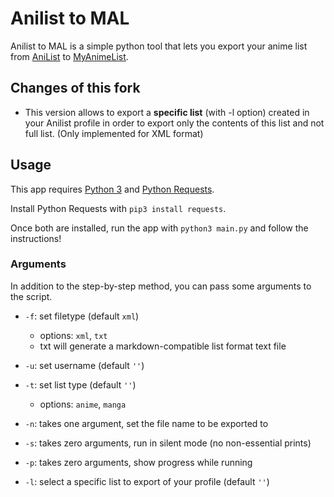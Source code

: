 # Anilist to MAL
Anilist to MAL is a simple python tool that lets you export your anime list from [AniList](https://anilist.co) to [MyAnimeList](https://myanimelist.net).

## Changes of this fork

* This version allows to export a **specific list** (with -l option) created in your Anilist profile in order to export only the contents of this list and not full list. (Only implemented for XML format)

## Usage
This app requires [Python 3](https://www.python.org/downloads/) and [Python Requests](http://docs.python-requests.org/en/master/).

Install Python Requests with `pip3 install requests`.

Once both are installed, run the app with `python3 main.py` and follow the instructions!

### Arguments
In addition to the step-by-step method, you can pass some arguments to the script.

- `-f`: set filetype (default `xml`)
  - options: `xml`, `txt`
  - txt will generate a markdown-compatible list format text file
- `-u`: set username (default `''`)
- `-t`: set list type (default `''`)
  - options: `anime`, `manga`
- `-n`: takes one argument, set the file name to be exported to

- `-s`: takes zero arguments, run in silent mode (no non-essential prints)
- `-p`: takes zero arguments, show progress while running

- `-l`: select a specific list to export of your profile (default `''`)